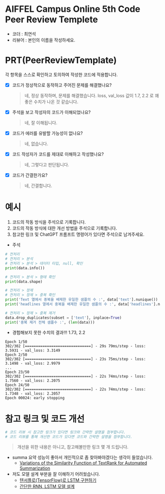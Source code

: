 # AIFFEL Campus Online 5th Code Peer Review Templete
- 코더 : 최연석
- 리뷰어 : 본인의 이름을 작성하세요.


# PRT(PeerReviewTemplate) 
각 항목을 스스로 확인하고 토의하여 작성한 코드에 적용합니다.

- [X] 코드가 정상적으로 동작하고 주어진 문제를 해결했나요?
  > 네, 정상 동작하며, 문제를 해결했습니다.
  > loss, val_loss 값이 1.7, 2.2 로 꽤 좋은 수치가 나온 것 같습니다. 
- [X] 주석을 보고 작성자의 코드가 이해되었나요?
  > 네, 잘 이해됩니다.
- [X] 코드가 에러를 유발할 가능성이 없나요?
  > 네, 없습니다.
- [X] 코드 작성자가 코드를 제대로 이해하고 작성했나요?
  > 네, 그렇다고 판단됩니다.
- [X] 코드가 간결한가요?
  > 네, 간결합니다.

# 예시
1. 코드의 작동 방식을 주석으로 기록합니다.
2. 코드의 작동 방식에 대한 개선 방법을 주석으로 기록합니다.
3. 참고한 링크 및 ChatGPT 프롬프트 명령어가 있다면 주석으로 남겨주세요.

- 주석 
```python
# 전처리
# 전처리 > 분석
# 전처리 > 분석 > 데이터 타입, null, 확인
print(data.info())

# 전처리 > 분석 > 형태 확인
print(data.shape)

# 전처리 > 정제
# 전처리 > 정제 > 중복 확인
print('Text 열에서 중복을 배제한 유일한 샘플의 수 :', data['text'].nunique())
print('headlines 열에서 중복을 배제한 유일한 샘플의 수 :', data['headlines'].nunique())

# 전처리 > 정제 > 중복 제거
data.drop_duplicates(subset = ['text'], inplace=True)
print('중복 제거 전체 샘플수 :', (len(data)))
```

- 경험해보지 못한 수치의 결과!!! 1.73, 2.2
```
Epoch 1/50
302/302 [==============================] - 29s 79ms/step - loss: 3.5931 - val_loss: 3.3149
Epoch 2/50
302/302 [==============================] - 23s 75ms/step - loss: 3.1498 - val_loss: 2.9979
...
Epoch 23/50
302/302 [==============================] - 22s 74ms/step - loss: 1.7560 - val_loss: 2.2075
Epoch 24/50
302/302 [==============================] - 22s 74ms/step - loss: 1.7348 - val_loss: 2.2057
Epoch 00024: early stopping
```



# 참고 링크 및 코드 개선
```python
# 코드 리뷰 시 참고한 링크가 있다면 링크와 간략한 설명을 첨부합니다.
# 코드 리뷰를 통해 개선한 코드가 있다면 코드와 간략한 설명을 첨부합니다.
```

> 개선을 위한 내용은 아니고, 참고해볼만한 링크 몇 개 드립니다.

- summa 요약 성능이 좋아서 개인적으로 좀 찾아봐야겠다는 생각이 들었습니다.
    - [Variations of the Similarity Function of TextRank for Automated Summarization](https://arxiv.org/abs/1602.03606)
- 저도 모델 설계 부분을 잘 이해하기 어려웠습니다.
  - [텐서플로(TensorFlow)로 LSTM 구현하기](https://www.hanbit.co.kr/media/channel/view.html?cms_code=CMS6074576268)
  - [간단한 RNN, LSTM 모델 설계](https://ghqls0210.tistory.com/128) 
